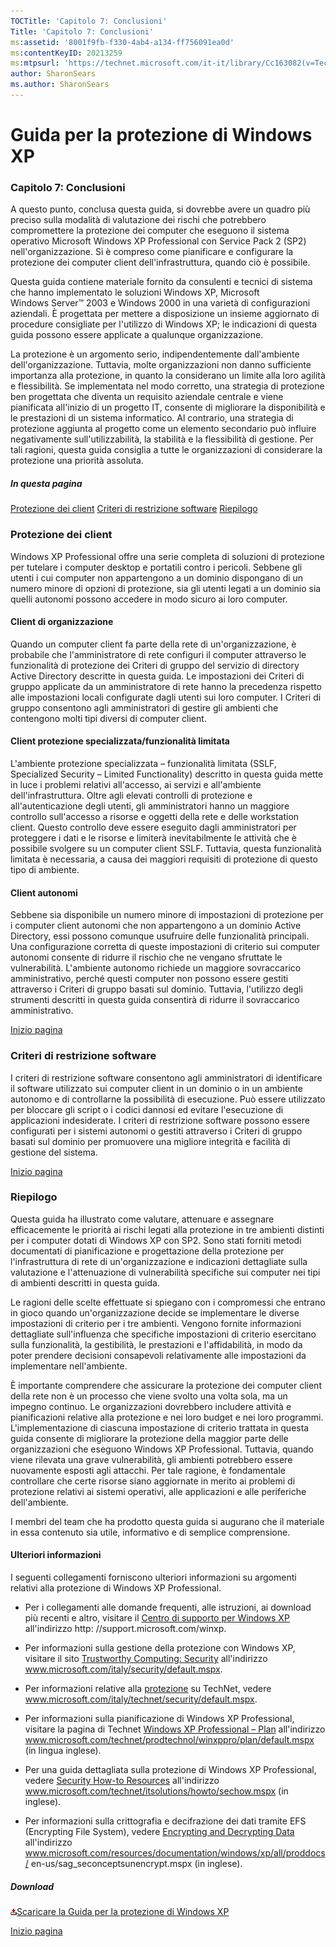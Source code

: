 ```yaml
---
TOCTitle: 'Capitolo 7: Conclusioni'
Title: 'Capitolo 7: Conclusioni'
ms:assetid: '8001f9fb-f330-4ab4-a134-ff756091ea0d'
ms:contentKeyID: 20213259
ms:mtpsurl: 'https://technet.microsoft.com/it-it/library/Cc163082(v=TechNet.10)'
author: SharonSears
ms.author: SharonSears
---
```


Guida per la protezione di Windows XP
=====================================

### Capitolo 7: Conclusioni

A questo punto, conclusa questa guida, si dovrebbe avere un quadro più preciso sulla modalità di valutazione dei rischi che potrebbero compromettere la protezione dei computer che eseguono il sistema operativo Microsoft Windows XP Professional con Service Pack 2 (SP2) nell'organizzazione. Si è compreso come pianificare e configurare la protezione dei computer client dell'infrastruttura, quando ciò è possibile.

Questa guida contiene materiale fornito da consulenti e tecnici di sistema che hanno implementato le soluzioni Windows XP, Microsoft Windows Server™ 2003 e Windows 2000 in una varietà di configurazioni aziendali. È progettata per mettere a disposizione un insieme aggiornato di procedure consigliate per l'utilizzo di Windows XP; le indicazioni di questa guida possono essere applicate a qualunque organizzazione.

La protezione è un argomento serio, indipendentemente dall'ambiente dell'organizzazione. Tuttavia, molte organizzazioni non danno sufficiente importanza alla protezione, in quanto la considerano un limite alla loro agilità e flessibilità. Se implementata nel modo corretto, una strategia di protezione ben progettata che diventa un requisito aziendale centrale e viene pianificata all'inizio di un progetto IT, consente di migliorare la disponibilità e le prestazioni di un sistema informatico. Al contrario, una strategia di protezione aggiunta al progetto come un elemento secondario può influire negativamente sull'utilizzabilità, la stabilità e la flessibilità di gestione. Per tali ragioni, questa guida consiglia a tutte le organizzazioni di considerare la protezione una priorità assoluta.

##### In questa pagina

[](#ecaa)[Protezione dei client](#ecaa)
[](#ebaa)[Criteri di restrizione software](#ebaa)
[](#eaaa)[Riepilogo](#eaaa)

### Protezione dei client

Windows XP Professional offre una serie completa di soluzioni di protezione per tutelare i computer desktop e portatili contro i pericoli. Sebbene gli utenti i cui computer non appartengono a un dominio dispongano di un numero minore di opzioni di protezione, sia gli utenti legati a un dominio sia quelli autonomi possono accedere in modo sicuro ai loro computer.

#### Client di organizzazione

Quando un computer client fa parte della rete di un'organizzazione, è probabile che l'amministratore di rete configuri il computer attraverso le funzionalità di protezione dei Criteri di gruppo del servizio di directory Active Directory descritte in questa guida. Le impostazioni dei Criteri di gruppo applicate da un amministratore di rete hanno la precedenza rispetto alle impostazioni locali configurate dagli utenti sui loro computer. I Criteri di gruppo consentono agli amministratori di gestire gli ambienti che contengono molti tipi diversi di computer client.

#### Client protezione specializzata/funzionalità limitata

L'ambiente protezione specializzata – funzionalità limitata (SSLF, Specialized Security – Limited Functionality) descritto in questa guida mette in luce i problemi relativi all'accesso, ai servizi e all'ambiente dell'infrastruttura. Oltre agli elevati controlli di protezione e all'autenticazione degli utenti, gli amministratori hanno un maggiore controllo sull'accesso a risorse e oggetti della rete e delle workstation client. Questo controllo deve essere eseguito dagli amministratori per proteggere i dati e le risorse e limiterà inevitabilmente le attività che è possibile svolgere su un computer client SSLF. Tuttavia, questa funzionalità limitata è necessaria, a causa dei maggiori requisiti di protezione di questo tipo di ambiente.

#### Client autonomi

Sebbene sia disponibile un numero minore di impostazioni di protezione per i computer client autonomi che non appartengono a un dominio Active Directory, essi possono comunque usufruire delle funzionalità principali. Una configurazione corretta di queste impostazioni di criterio sui computer autonomi consente di ridurre il rischio che ne vengano sfruttate le vulnerabilità. L'ambiente autonomo richiede un maggiore sovraccarico amministrativo, perché questi computer non possono essere gestiti attraverso i Criteri di gruppo basati sul dominio. Tuttavia, l'utilizzo degli strumenti descritti in questa guida consentirà di ridurre il sovraccarico amministrativo.

[](#mainsection)[Inizio pagina](#mainsection)

### Criteri di restrizione software

I criteri di restrizione software consentono agli amministratori di identificare il software utilizzato sui computer client in un dominio o in un ambiente autonomo e di controllarne la possibilità di esecuzione. Può essere utilizzato per bloccare gli script o i codici dannosi ed evitare l'esecuzione di applicazioni indesiderate. I criteri di restrizione software possono essere configurati per i sistemi autonomi o gestiti attraverso i Criteri di gruppo basati sul dominio per promuovere una migliore integrità e facilità di gestione del sistema.

[](#mainsection)[Inizio pagina](#mainsection)

### Riepilogo

Questa guida ha illustrato come valutare, attenuare e assegnare efficacemente le priorità ai rischi legati alla protezione in tre ambienti distinti per i computer dotati di Windows XP con SP2. Sono stati forniti metodi documentati di pianificazione e progettazione della protezione per l'infrastruttura di rete di un'organizzazione e indicazioni dettagliate sulla valutazione e l'attenuazione di vulnerabilità specifiche sui computer nei tipi di ambienti descritti in questa guida.

Le ragioni delle scelte effettuate si spiegano con i compromessi che entrano in gioco quando un'organizzazione decide se implementare le diverse impostazioni di criterio per i tre ambienti. Vengono fornite informazioni dettagliate sull'influenza che specifiche impostazioni di criterio esercitano sulla funzionalità, la gestibilità, le prestazioni e l'affidabilità, in modo da poter prendere decisioni consapevoli relativamente alle impostazioni da implementare nell'ambiente.

È importante comprendere che assicurare la protezione dei computer client della rete non è un processo che viene svolto una volta sola, ma un impegno continuo. Le organizzazioni dovrebbero includere attività e pianificazioni relative alla protezione e nei loro budget e nei loro programmi. L'implementazione di ciascuna impostazione di criterio trattata in questa guida consente di migliorare la protezione della maggior parte delle organizzazioni che eseguono Windows XP Professional. Tuttavia, quando viene rilevata una grave vulnerabilità, gli ambienti potrebbero essere nuovamente esposti agli attacchi. Per tale ragione, è fondamentale controllare che certe risorse siano aggiornate in merito ai problemi di protezione relativi ai sistemi operativi, alle applicazioni e alle periferiche dell'ambiente.

I membri del team che ha prodotto questa guida si augurano che il materiale in essa contenuto sia utile, informativo e di semplice comprensione.

#### Ulteriori informazioni

I seguenti collegamenti forniscono ulteriori informazioni su argomenti relativi alla protezione di Windows XP Professional.

-   Per i collegamenti alle domande frequenti, alle istruzioni, ai download più recenti e altro, visitare il [Centro di supporto per Windows XP](http://support.microsoft.com/winxp) all'indirizzo http: //support.microsoft.com/winxp.

-   Per informazioni sulla gestione della protezione con Windows XP, visitare il sito [Trustworthy Computing: Security](http://www.microsoft.com/italy/security/default.mspx) all'indirizzo www.microsoft.com/italy/security/default.mspx.

-   Per informazioni relative alla [protezione](http://technet.microsoft.com/security) su TechNet, vedere www.microsoft.com/italy/technet/security/default.mspx.

-   Per informazioni sulla pianificazione di Windows XP Professional, visitare la pagina di Technet [Windows XP Professional – Plan](http://technet.microsoft.com/en-us/library/bb491062.aspx) all'indirizzo www.microsoft.com/technet/prodtechnol/winxppro/plan/default.mspx (in lingua inglese).

-   Per una guida dettagliata sulla protezione di Windows XP Professional, vedere [Security How-to Resources](http://technet.microsoft.com/en-us/solutionaccelerators/cc835245.aspx) all'indirizzo www.microsoft.com/technet/itsolutions/howto/sechow.mspx (in inglese).

-   Per informazioni sulla crittografia e decifrazione dei dati tramite EFS (Encrypting File System), vedere [Encrypting and Decrypting Data](http://technet.microsoft.com/en-us/library/cc738809.aspx) all'indirizzo www.microsoft.com/resources/documentation/windows/xp/all/proddocs/
    en-us/sag\_seconceptsunencrypt.mspx (in inglese).

##### Download

[![](/security-updates/images/Cc163082.icon_exe(it-it,TechNet.10).gif)Scaricare la Guida per la protezione di Windows XP](http://www.microsoft.com/downloads/details.aspx?familyid=2d3e25bc-f434-4cc6-a5a7-09a8a229f118&displaylang=en)

[](#mainsection)[Inizio pagina](#mainsection)
